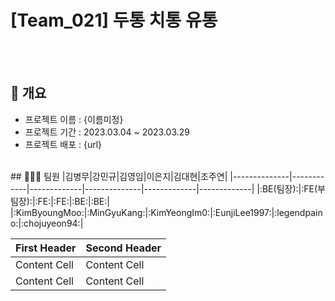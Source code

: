 # [Team_021] 두통 치통 유통
</br>
</br>


## 📙 개요
- 프로젝트 이름 : {이름미정}
- 프로젝트 기간 : 2023.03.04 ~ 2023.03.29
- 프로젝트 배포 : {url}
</br>
## 🧑‍🤝‍🧑 팀원
|김병무|강민규|김영임|이은지|김대현|조주연|
|--------------|------------|-------------|--------------|-------------|-------------|
|:BE(팀장):|:FE(부팀장):|:FE:|:FE:|:BE:|:BE:|
|:KimByoungMoo:|:MinGyuKang:|:KimYeongIm0:|:EunjiLee1997:|:legendpaino:|:chojuyeon94:|


| First Header | Second Header |
| ------------ | ------------- |
| Content Cell | Content Cell  |
| Content Cell | Content Cell  |
